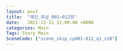 ```yaml
---
layout: post
title:  "메인_회상_001~012장"
date:   2021-12-11 12:00:00 +0000
categories: Main
Tags: Story Main
SceneCode: ["scene_skip_cp001-012_q1_s10"]
---
```

